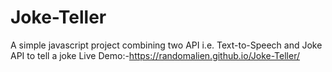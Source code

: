 # Joke-Teller
A simple javascript project combining two API i.e. Text-to-Speech and Joke API to tell a joke
Live Demo:-https://randomalien.github.io/Joke-Teller/
